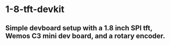 # 1-8-tft-devkit
## Simple devboard setup with a 1.8 inch SPI tft, Wemos C3 mini dev board, and a rotary encoder.